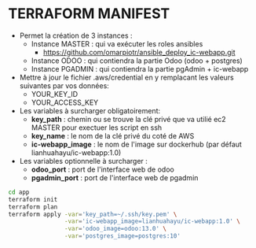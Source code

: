 # TERRAFORM MANIFEST
* Permet la création de 3 instances :
    * Instance MASTER : qui va exécuter les roles ansibles
        * https://github.com/omarpiotr/ansible_deploy_ic-webapp.git
    * Instance ODOO : qui contiendra la partie Odoo (odoo + postgres)
    * Instance PGADMIN : qui contiendra la partie pgAdmin + ic-webapp
* Mettre à jour le fichier .aws/credential en y remplacant les valeurs suivantes par vos données:
    * YOUR_KEY_ID
    * YOUR_ACCESS_KEY
* Les variables à surcharger obligatoirement:
    * **key_path** : chemin ou se trouve la clé privé que va utilié ec2 MASTER pour exectuer les script en ssh
    * **key_name** : le nom de la clé privé du coté de AWS
    * **ic-webapp_image** : le nom de l'image sur dockerhub (par défaut lianhuahayu/ic-webapp:1.0)
* Les variables optionnelle à surcharger :
    * **odoo_port** : port de l'interface web de odoo
    * **pgadmin_port** : port de l'interface web de pgadmin

```bash
cd app
terraform init
terraform plan 
terraform apply -var='key_path=~/.ssh/key.pem' \
                -var='ic-webapp_image=lianhuahayu/ic-webapp:1.0' \
                -var='odoo_image=odoo:13.0' \
                -var='postgres_image=postgres:10'
```